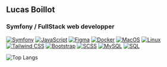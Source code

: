 ## Lucas Boillot

### Symfony / FullStack web developper

[![Symfony](https://img.shields.io/badge/Symfony-000000?logo=symfony)](https://symfony.com/)
[![JavaScript](https://img.shields.io/badge/JavaScript-F7DF1E?logo=javascript&logoColor=black)](https://developer.mozilla.org/en-US/docs/Web/JavaScript)
[![Figma](https://img.shields.io/badge/Figma-F24E1E?logo=figma&logoColor=white)](https://www.figma.com/)
[![Docker](https://img.shields.io/badge/Docker-2496ED?logo=docker&logoColor=white)](https://www.docker.com/)
[![MacOS](https://img.shields.io/badge/MacOS-000000?logo=apple&logoColor=white)](https://www.apple.com/macos/)
[![Linux](https://img.shields.io/badge/Linux-FCC624?logo=linux&logoColor=black)](https://www.linux.org/)
[![Tailwind CSS](https://img.shields.io/badge/Tailwind_CSS-38B2AC?logo=tailwind-css&logoColor=white)](https://tailwindcss.com/)
[![Bootstrap](https://img.shields.io/badge/Bootstrap-563D7C?logo=bootstrap&logoColor=white)](https://getbootstrap.com/)
[![SCSS](https://img.shields.io/badge/SCSS-CC6699?logo=sass&logoColor=white)](https://sass-lang.com/)
[![MySQL](https://img.shields.io/badge/MySQL-4479A1?logo=mysql&logoColor=white)](https://www.mysql.com/)
[![SQL](https://img.shields.io/badge/SQL-003366?logo=sql&logoColor=white)](https://developer.mozilla.org/en-US/docs/Glossary/SQL)

![Top Langs](https://github-readme-stats.vercel.app/api/top-langs/?username=luckyshuii&hide=javascript,html,hack)
